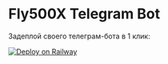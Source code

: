 # Fly500X Telegram Bot

Задеплой своего телеграм-бота в 1 клик:

[![Deploy on Railway](https://railway.app/button.svg)](https://railway.app/new/template?repository=https://github.com/sadasdasdokaokdsaopk/fly500x-bot)
